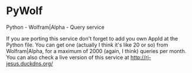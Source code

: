# PyWolf
Python - Wolfram|Alpha - Query service

If you are porting this service don't forget to add you own AppId at the Python file. You can get one (actually I think it's like 20 or so) from Wolfram|Alpha, for a maximum of 2000 (again, I think) queries per month.  
You can also check a live version of this service at http://rj-jesus.duckdns.org/
